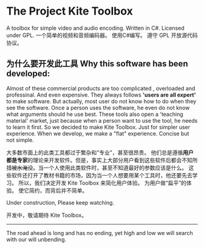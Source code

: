 # The Project Kite Toolbox
A toolbox for simple video and audio encoding. Written in C#. Licensed under GPL.
一个简单的视频和音频编码器。 使用C#编写。 遵守 GPL 开放源代码协议。
## 为什么要开发此工具 Why this software has been developed:
Almost of these commercial products are too complicated , overloaded and professinal. And even expensive.
They always follows **'users are all expert'** to make software. But actually, most user do not know how to do when they see the software. Once a person uses the software, he even do not know what arguments should he use best.
These tools also open a 'teaching material' market, just because when a person want to use the tool, he needs to learn it first.
So we decided to make Kite Toolbox. Just for simpler user experience.
When we develop, we make a "flat" experience. Concise but not simple.


大多数市面上的此类工具都过于繁杂和"专业"，甚至很昂贵。 他们总是遵循**用户都是专家**的理论来开发软件。但是，事实上大部分用户看到这些软件后都会不知所措~~被水淹没~~。当一个人使用此类软件时，甚至不知道最好的参数应该是什么。
这些软件还打开了教材书籍的市场，因为当一个人想要用某个工具时，他还要先去学习。
所以，我们决定开发 Kite Toolbox 来简化用户体验。
为用户做“扁平”的体验。 使它简约，而背后并不简单。



Under construction, Please keep watching.

开发中，敬请期待 Kite Toolbox。 



----------
The road ahead is long and has no ending, yet high and low we will search with our will unbending. 
